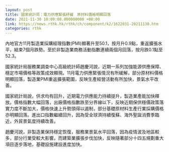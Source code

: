 ```yaml
---
layout: post
title: 國家統計局：電力供應緊張紓緩　原材料價格明顯回落
date: 2021-11-30 10:09:08.000000000 +08:00
link: https://news.rthk.hk/rthk/ch/component/k2/1622031-20211130.htm
categories: rthk
---
```


內地官方11月製造業採購經理指數(PMI)顯著升至50.1，按月升0.9點，重返擴張水平，結束7個月跌勢。至於非製造業商務活動指數連續兩個月回落，按月跌0.1點至52.3。

國家統計局服務業調查中心高級統計師趙慶河說，近期一系列加強能源供應保障、穩定市場價格等政策成效顯現。11月電力供應緊張情況有所緩解，部分原材料價格明顯回落，製造業PMI重返擴張範圍，反映生產經營活動有所加快，景氣水平改善。

國家統計局說，供求均有回升，近期電力供應能力持續提升，製造業產能加快釋放。價格指數大幅回落，出廠價格指數跌至分界線以下，反映近期保供穩價政策落實力度不斷加大，價格快速上升勢頭得以遏制，部分基礎原材料生產行業採購價格亦明顯回落。進出口指數繼續回升，因為受全球濟持續復蘇、海外聖誕消費季臨近，外貿景氣度持續改善。

趙慶河說，非製造業保持穩定恢復，服務業景氣水平回落，因為疫情波及地區較多，部分行業受較大影響。而建築業擴張步伐加快，反映隨著部分十四五規劃重大項目逐步落地，基礎設施建設進度加快。
